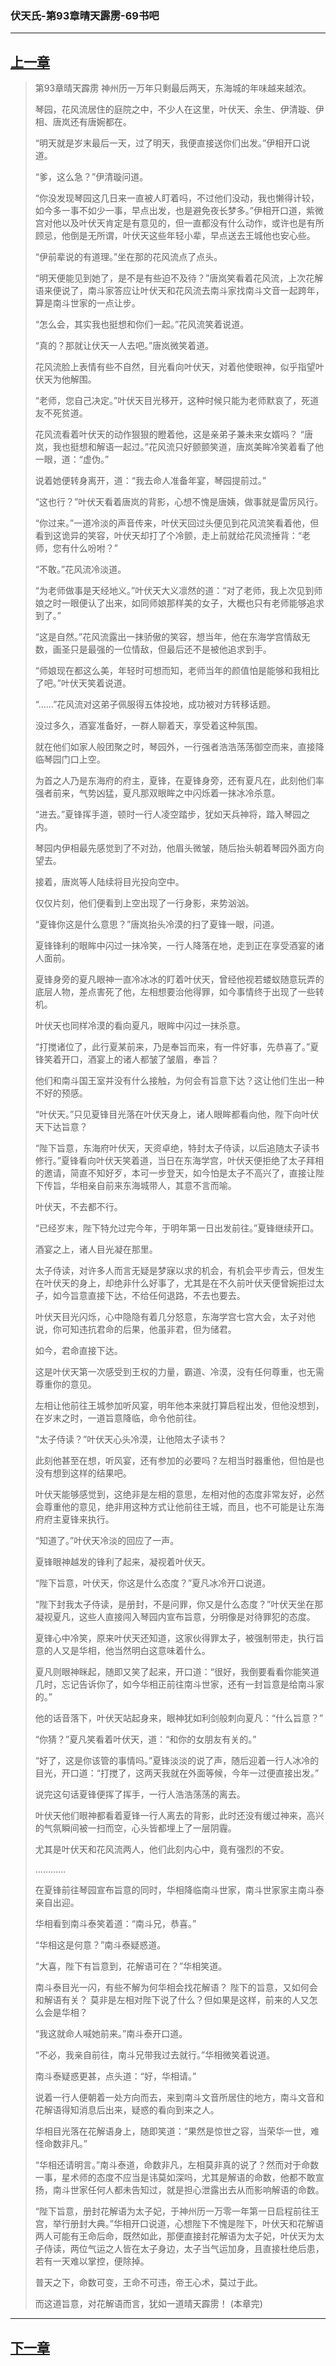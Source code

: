 ### 伏天氏-第93章晴天霹雳-69书吧

--------
[上一章](./7b340f53467465f8d5197f7577304c8a.md)
--------


>
>
>
>第93章晴天霹雳
>神州历一万年只剩最后两天，东海城的年味越来越浓。
>
>琴园，花风流居住的庭院之中，不少人在这里，叶伏天、余生、伊清璇、伊相、唐岚还有唐婉都在。
>
>“明天就是岁末最后一天，过了明天，我便直接送你们出发。”伊相开口说道。
>
>“爹，这么急？”伊清璇问道。
>
>“你没发现琴园这几日来一直被人盯着吗，不过他们没动，我也懒得计较，如今多一事不如少一事，早点出发，也是避免夜长梦多。”伊相开口道，紫微宫对他以及叶伏天肯定是有意见的，但一直都没有什么动作，或许也是有所顾忌，他倒是无所谓，叶伏天这些年轻小辈，早点送去王城他也安心些。
>
>“伊前辈说的有道理。”坐在那的花风流点了点头。
>
>“明天便能见到她了，是不是有些迫不及待？”唐岚笑看着花风流，上次花解语来便说了，南斗家答应让叶伏天和花风流去南斗家找南斗文音一起跨年，算是南斗世家的一点让步。
>
>“怎么会，其实我也挺想和你们一起。”花风流笑着说道。
>
>“真的？那就让伏天一人去吧。”唐岚微笑着道。
>
>花风流脸上表情有些不自然，目光看向叶伏天，对着他使眼神，似乎指望叶伏天为他解围。
>
>“老师，您自己决定。”叶伏天目光移开，这种时候只能为老师默哀了，死道友不死贫道。
>
>花风流看着叶伏天的动作狠狠的瞪着他，这是亲弟子兼未来女婿吗？
>“唐岚，我也挺想和解语一起过。”花风流只好颤颤笑道，唐岚美眸冷笑着看了他一眼，道：“虚伪。”
>
>说着她便转身离开，道：“我去命人准备年宴，琴园提前过。”
>
>“这也行？”叶伏天看着唐岚的背影，心想不愧是唐姨，做事就是雷厉风行。
>
>“你过来。”一道冷淡的声音传来，叶伏天回过头便见到花风流笑看着他，但看到这诡异的笑容，叶伏天却打了个冷颤，走上前就给花风流捶背：“老师，您有什么吩咐？”
>
>“不敢。”花风流冷淡道。
>
>“为老师做事是天经地义。”叶伏天大义凛然的道：“对了老师，我上次见到师娘之时一眼便认了出来，如同师娘那样美的女子，大概也只有老师能够追求到了。”
>
>“这是自然。”花风流露出一抹骄傲的笑容，想当年，他在东海学宫情敌无数，画圣只是最强的一位情敌，但最后还不是被他追求到手。
>
>“师娘现在都这么美，年轻时可想而知，老师当年的颜值怕是能够和我相比了吧。”叶伏天笑着说道。
>
>“……”花风流对这弟子佩服得五体投地，成功被对方转移话题。
>
>没过多久，酒宴准备好，一群人聊着天，享受着这种氛围。
>
>就在他们如家人般团聚之时，琴园外，一行强者浩浩荡荡御空而来，直接降临琴园门口上空。
>
>为首之人乃是东海府的府主，夏锋，在夏锋身旁，还有夏凡在，此刻他们率强者前来，气势凶猛，夏凡那双眼眸之中闪烁着一抹冰冷杀意。
>
>“进去。”夏锋挥手道，顿时一行人凌空踏步，犹如天兵神将，踏入琴园之内。
>
>琴园内伊相最先感觉到了不对劲，他眉头微皱，随后抬头朝着琴园外面方向望去。
>
>接着，唐岚等人陆续将目光投向空中。
>
>仅仅片刻，他们便看到上空出现了一行身影，来势汹汹。
>
>“夏锋你这是什么意思？”唐岚抬头冷漠的扫了夏锋一眼，问道。
>
>夏锋锋利的眼眸中闪过一抹冷笑，一行人降落在地，走到正在享受酒宴的诸人面前。
>
>夏锋身旁的夏凡眼神一直冷冰冰的盯着叶伏天，曾经他视若蝼蚁随意玩弄的底层人物，差点害死了他，左相想要治他得罪，如今事情终于出现了一些转机。
>
>叶伏天也同样冷漠的看向夏凡，眼眸中闪过一抹杀意。
>
>“打搅诸位了，此行夏某前来，乃是奉旨而来，有一件好事，先恭喜了。”夏锋笑着开口，酒宴上的诸人都皱了皱眉，奉旨？
>
>他们和南斗国王室并没有什么接触，为何会有旨意下达？这让他们生出一种不好的预感。
>
>“叶伏天。”只见夏锋目光落在叶伏天身上，诸人眼眸都看向他，陛下向叶伏天下达旨意？
>
>“陛下旨意，东海府叶伏天，天资卓绝，特封太子侍读，以后追随太子读书修行。”夏锋看向叶伏天笑着道，当日在东海学宫，叶伏天便拒绝了太子拜相的邀请，简直不知好歹，本可一步登天，如今怕是太子不高兴了，直接让陛下传旨，华相亲自前来东海城带人，其意不言而喻。
>
>叶伏天，不去都不行。
>
>“已经岁末，陛下特允过完今年，于明年第一日出发前往。”夏锋继续开口。
>
>酒宴之上，诸人目光凝在那里。
>
>太子侍读，对许多人而言无疑是梦寐以求的机会，有机会平步青云，但发生在叶伏天的身上，却绝非什么好事了，尤其是在不久前叶伏天便曾婉拒过太子，如今旨意直接下达，不给任何退路，不去也要去。
>
>叶伏天目光闪烁，心中隐隐有着几分怒意，东海学宫七宫大会，太子对他说，你可知违抗君命的后果，他虽非君，但为储君。
>
>如今，君命直接下达。
>
>这是叶伏天第一次感受到王权的力量，霸道、冷漠，没有任何尊重，也无需尊重你的意见。
>
>左相让他前往王城参加听风宴，明年他本来就打算启程出发，但他没想到，在岁末之时，一道旨意降临，命令他前往。
>
>“太子侍读？”叶伏天心头冷漠，让他陪太子读书？
>
>此刻他甚至在想，听风宴，还有参加的必要吗？左相当时器重他，但怕是也没有想到这样的结果吧。
>
>叶伏天能够感觉到，这绝非是左相的意思，左相对他的态度非常友好，必然会尊重他的意见，绝非用这种方式让他前往王城，而且，也不可能是让东海府府主夏锋来执行。
>
>“知道了。”叶伏天冷淡的回应了一声。
>
>夏锋眼神越发的锋利了起来，凝视着叶伏天。
>
>“陛下旨意，叶伏天，你这是什么态度？”夏凡冰冷开口说道。
>
>“陛下封我太子侍读，是册封，不是问罪，你又是什么态度？”叶伏天坐在那凝视夏凡，这些人直接闯入琴园内宣布旨意，分明像是对待罪犯的态度。
>
>夏锋心中冷笑，原来叶伏天还知道，这家伙得罪太子，被强制带走，执行旨意的人又是华相，他当然明白这意味着什么。
>
>夏凡则眼神眯起，随即又笑了起来，开口道：“很好，我倒要看看你能笑道几时，忘记告诉你了，如今华相正前往南斗世家，还有一封旨意是给南斗家的。”
>
>他的话音落下，叶伏天站起身来，眼神犹如利剑般刺向夏凡：“什么旨意？”
>
>“你猜？”夏凡笑看着叶伏天，道：“和你的女朋友有关的。”
>
>“好了，这是你该管的事情吗。”夏锋淡淡的说了声，随后迎着一行人冰冷的目光，开口道：“打搅了，这两天我就在外面等候，今年一过便直接出发。”
>
>说完这句话夏锋便挥了挥手，一行人浩浩荡荡的离去。
>
>叶伏天他们眼神都看着夏锋一行人离去的背影，此时还没有缓过神来，高兴的气氛瞬间被一扫而空，心头皆都埋上了一层阴霾。
>
>尤其是叶伏天和花风流两人，他们此刻内心中，竟有强烈的不安。
>
>…………
>
>在夏锋前往琴园宣布旨意的同时，华相降临南斗世家，南斗世家家主南斗泰亲自出迎。
>
>华相看到南斗泰笑着道：“南斗兄，恭喜。”
>
>“华相这是何意？”南斗泰疑惑道。
>
>“大喜，陛下有旨意到，花解语可在？”华相笑道。
>
>南斗泰目光一闪，有些不解为何华相会找花解语？
>陛下的旨意，又如何会和解语有关？
>莫非是左相对陛下说了什么？但如果是这样，前来的人又怎么会是华相？
>
>“我这就命人喊她前来。”南斗泰开口道。
>
>“不必，我亲自前往，南斗兄带我过去就行。”华相微笑着说道。
>
>南斗泰疑惑更甚，点头道：“好，华相请。”
>
>说着一行人便朝着一处方向而去，来到南斗文音所居住的地方，南斗文音和花解语得知消息后出来，疑惑的看向到来之人。
>
>华相目光落在花解语身上，随即笑道：“果然是惊世之容，当荣华一世，难怪命数非凡。”
>
>“华相还请明言。”南斗泰道，命数非凡，左相莫非真的说了？然而对于命数一事，星术师的态度不应当是讳莫如深吗，尤其是解语的命数，他都不敢宣扬，南斗世家任何人都未告知过，就是担心泄露出去从而影响解语的命数。
>
>“陛下旨意，册封花解语为太子妃，于神州历一万零一年第一日启程前往王宫，举行册封大典。”华相开口说道，心想陛下不愧是陛下，叶伏天和花解语两人可能有王命后命，既然如此，那便直接封花解语为太子妃，叶伏天为太子侍读，两位气运之人皆在太子身边，太子当气运加身，且直接杜绝后患，若有一天难以掌控，便除掉。
>
>普天之下，命数可变，王命不可违，帝王心术，莫过于此。
>
>而这道旨意，对花解语而言，犹如一道晴天霹雳！
>(本章完)
>
>

--------
[下一章](./e3b0d83a5a7d9367c279999ebda455c4.md)
--------
